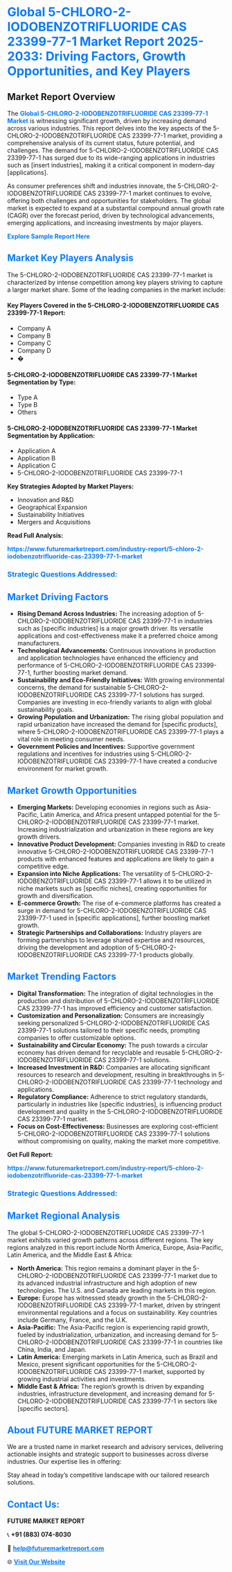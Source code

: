 <h1 style="color: #007BFF;">Global 5-CHLORO-2-IODOBENZOTRIFLUORIDE CAS 23399-77-1 Market Report 2025-2033: Driving Factors, Growth Opportunities, and Key Players</h1>

<section id="overview">
<h2>Market Report Overview</h2>
<p>The <a href="https://www.futuremarketreport.com/industry-report/5-chloro-2-iodobenzotrifluoride-cas-23399-77-1-market" style="color: #007BFF; text-decoration: none;"><strong>Global 5-CHLORO-2-IODOBENZOTRIFLUORIDE CAS 23399-77-1 Market</strong></a> is witnessing significant growth, driven by increasing demand across various industries. This report delves into the key aspects of the 5-CHLORO-2-IODOBENZOTRIFLUORIDE CAS 23399-77-1 market, providing a comprehensive analysis of its current status, future potential, and challenges. The demand for 5-CHLORO-2-IODOBENZOTRIFLUORIDE CAS 23399-77-1 has surged due to its wide-ranging applications in industries such as [insert industries], making it a critical component in modern-day [applications].</p>
<p>As consumer preferences shift and industries innovate, the 5-CHLORO-2-IODOBENZOTRIFLUORIDE CAS 23399-77-1 market continues to evolve, offering both challenges and opportunities for stakeholders. The global market is expected to expand at a substantial compound annual growth rate (CAGR) over the forecast period, driven by technological advancements, emerging applications, and increasing investments by major players.</p>
</section>

<section id="overview">
<p><a href="https://www.futuremarketreport.com/request-sample/reportId=111611" style="color: #007BFF; text-decoration: none;"><strong>Explore Sample Report Here</strong></a></p>
</section>

<section id="key-players">
<h2 style="color: #007BFF;">Market Key Players Analysis</h2>
<p>The 5-CHLORO-2-IODOBENZOTRIFLUORIDE CAS 23399-77-1 market is characterized by intense competition among key players striving to capture a larger market share. Some of the leading companies in the market include:</p>
<h4>Key Players Covered in the 5-CHLORO-2-IODOBENZOTRIFLUORIDE CAS 23399-77-1 Report:</h4>
<ul><li>Company A</li><li>Company B</li><li>Company C</li><li>Company D</li><li>�</li></ul>
<h4>5-CHLORO-2-IODOBENZOTRIFLUORIDE CAS 23399-77-1 Market Segmentation by Type:</h4>
<ul><li>Type A</li><li>Type B</li><li>Others</li></ul>

<h4>5-CHLORO-2-IODOBENZOTRIFLUORIDE CAS 23399-77-1 Market Segmentation by Application:</h4>
<ul><li>Application A</li><li>Application B</li><li>Application C</li><li>5-CHLORO-2-IODOBENZOTRIFLUORIDE CAS 23399-77-1</li></ul>
<p><strong>Key Strategies Adopted by Market Players:</strong></p>
<ul>
<li>Innovation and R&D</li>
<li>Geographical Expansion</li>
<li>Sustainability Initiatives</li>
<li>Mergers and Acquisitions</li>
</ul>
</section>

<section>
<p><strong>Read Full Analysis: </strong></p><a href="https://www.futuremarketreport.com/industry-report/5-chloro-2-iodobenzotrifluoride-cas-23399-77-1-market" style="color: #007BFF; text-decoration: none;"><strong>https://www.futuremarketreport.com/industry-report/5-chloro-2-iodobenzotrifluoride-cas-23399-77-1-market</strong></a>
<h3 style="color: #007BFF;">Strategic Questions Addressed:</h3>
</section>

<section id="driving-factors">
<h2 style="color: #007BFF;">Market Driving Factors</h2>
<ul>
<li><strong>Rising Demand Across Industries:</strong> The increasing adoption of 5-CHLORO-2-IODOBENZOTRIFLUORIDE CAS 23399-77-1 in industries such as [specific industries] is a major growth driver. Its versatile applications and cost-effectiveness make it a preferred choice among manufacturers.</li>
<li><strong>Technological Advancements:</strong> Continuous innovations in production and application technologies have enhanced the efficiency and performance of 5-CHLORO-2-IODOBENZOTRIFLUORIDE CAS 23399-77-1, further boosting market demand.</li>
<li><strong>Sustainability and Eco-Friendly Initiatives:</strong> With growing environmental concerns, the demand for sustainable 5-CHLORO-2-IODOBENZOTRIFLUORIDE CAS 23399-77-1 solutions has surged. Companies are investing in eco-friendly variants to align with global sustainability goals.</li>
<li><strong>Growing Population and Urbanization:</strong> The rising global population and rapid urbanization have increased the demand for [specific products], where 5-CHLORO-2-IODOBENZOTRIFLUORIDE CAS 23399-77-1 plays a vital role in meeting consumer needs.</li>
<li><strong>Government Policies and Incentives:</strong> Supportive government regulations and incentives for industries using 5-CHLORO-2-IODOBENZOTRIFLUORIDE CAS 23399-77-1 have created a conducive environment for market growth.</li>
</ul>
</section>

<section id="growth-opportunities">
<h2 style="color: #007BFF;">Market Growth Opportunities</h2>
<ul>
<li><strong>Emerging Markets:</strong> Developing economies in regions such as Asia-Pacific, Latin America, and Africa present untapped potential for the 5-CHLORO-2-IODOBENZOTRIFLUORIDE CAS 23399-77-1 market. Increasing industrialization and urbanization in these regions are key growth drivers.</li>
<li><strong>Innovative Product Development:</strong> Companies investing in R&D to create innovative 5-CHLORO-2-IODOBENZOTRIFLUORIDE CAS 23399-77-1 products with enhanced features and applications are likely to gain a competitive edge.</li>
<li><strong>Expansion into Niche Applications:</strong> The versatility of 5-CHLORO-2-IODOBENZOTRIFLUORIDE CAS 23399-77-1 allows it to be utilized in niche markets such as [specific niches], creating opportunities for growth and diversification.</li>
<li><strong>E-commerce Growth:</strong> The rise of e-commerce platforms has created a surge in demand for 5-CHLORO-2-IODOBENZOTRIFLUORIDE CAS 23399-77-1 used in [specific applications], further boosting market growth.</li>
<li><strong>Strategic Partnerships and Collaborations:</strong> Industry players are forming partnerships to leverage shared expertise and resources, driving the development and adoption of 5-CHLORO-2-IODOBENZOTRIFLUORIDE CAS 23399-77-1 products globally.</li>
</ul>
</section>

<section id="trending-factors">
<h2 style="color: #007BFF;">Market Trending Factors</h2>
<ul>
<li><strong>Digital Transformation:</strong> The integration of digital technologies in the production and distribution of 5-CHLORO-2-IODOBENZOTRIFLUORIDE CAS 23399-77-1 has improved efficiency and customer satisfaction.</li>
<li><strong>Customization and Personalization:</strong> Consumers are increasingly seeking personalized 5-CHLORO-2-IODOBENZOTRIFLUORIDE CAS 23399-77-1 solutions tailored to their specific needs, prompting companies to offer customizable options.</li>
<li><strong>Sustainability and Circular Economy:</strong> The push towards a circular economy has driven demand for recyclable and reusable 5-CHLORO-2-IODOBENZOTRIFLUORIDE CAS 23399-77-1 solutions.</li>
<li><strong>Increased Investment in R&D:</strong> Companies are allocating significant resources to research and development, resulting in breakthroughs in 5-CHLORO-2-IODOBENZOTRIFLUORIDE CAS 23399-77-1 technology and applications.</li>
<li><strong>Regulatory Compliance:</strong> Adherence to strict regulatory standards, particularly in industries like [specific industries], is influencing product development and quality in the 5-CHLORO-2-IODOBENZOTRIFLUORIDE CAS 23399-77-1 market.</li>
<li><strong>Focus on Cost-Effectiveness:</strong> Businesses are exploring cost-efficient 5-CHLORO-2-IODOBENZOTRIFLUORIDE CAS 23399-77-1 solutions without compromising on quality, making the market more competitive.</li>
</ul>
</section>

<section>
<p><strong>Get Full Report: </strong></p><a href="https://www.futuremarketreport.com/industry-report/5-chloro-2-iodobenzotrifluoride-cas-23399-77-1-market" style="color: #007BFF; text-decoration: none;"><strong>https://www.futuremarketreport.com/industry-report/5-chloro-2-iodobenzotrifluoride-cas-23399-77-1-market</strong></a>
<h3 style="color: #007BFF;">Strategic Questions Addressed:</h3>
</section>


<section id="regional-analysis">
<h2 style="color: #007BFF;">Market Regional Analysis</h2>
<p>The global 5-CHLORO-2-IODOBENZOTRIFLUORIDE CAS 23399-77-1 market exhibits varied growth patterns across different regions. The key regions analyzed in this report include North America, Europe, Asia-Pacific, Latin America, and the Middle East & Africa:</p>
<ul>
<li><strong>North America:</strong> This region remains a dominant player in the 5-CHLORO-2-IODOBENZOTRIFLUORIDE CAS 23399-77-1 market due to its advanced industrial infrastructure and high adoption of new technologies. The U.S. and Canada are leading markets in this region.</li>
<li><strong>Europe:</strong> Europe has witnessed steady growth in the 5-CHLORO-2-IODOBENZOTRIFLUORIDE CAS 23399-77-1 market, driven by stringent environmental regulations and a focus on sustainability. Key countries include Germany, France, and the U.K.</li>
<li><strong>Asia-Pacific:</strong> The Asia-Pacific region is experiencing rapid growth, fueled by industrialization, urbanization, and increasing demand for 5-CHLORO-2-IODOBENZOTRIFLUORIDE CAS 23399-77-1 in countries like China, India, and Japan.</li>
<li><strong>Latin America:</strong> Emerging markets in Latin America, such as Brazil and Mexico, present significant opportunities for the 5-CHLORO-2-IODOBENZOTRIFLUORIDE CAS 23399-77-1 market, supported by growing industrial activities and investments.</li>
<li><strong>Middle East & Africa:</strong> The region’s growth is driven by expanding industries, infrastructure development, and increasing demand for 5-CHLORO-2-IODOBENZOTRIFLUORIDE CAS 23399-77-1 in sectors like [specific sectors].</li>
</ul>
</section>

<footer>
<h2 style="color: #007BFF;">About FUTURE MARKET REPORT</h2>
<p>We are a trusted name in market research and advisory services, delivering actionable insights and strategic support to businesses across diverse industries. Our expertise lies in offering:</p>

<p>Stay ahead in today’s competitive landscape with our tailored research solutions.</p>

<h2 style="color: #007BFF;">Contact Us:</h2>
<p><strong>FUTURE MARKET REPORT</strong></p>
<p>📞 <strong>+91 (883) 074-8030</strong></p>
<p>📧 <strong><a href="mailto:help@futuremarketreport.com" style="color: #007BFF;">help@futuremarketreport.com</a></strong></p>
<p>🌐 <strong><a href="https://www.futuremarketreport.com/" style="color: #007BFF;">Visit Our Website</a></strong></p>
</footer>